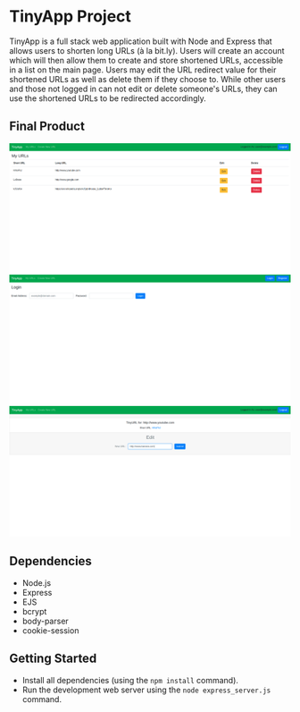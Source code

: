 # TinyApp Project

TinyApp is a full stack web application built with Node and Express that allows users to shorten long URLs (à la bit.ly). Users will create an account which will then allow them to create and store shortened URLs, accessible in a list on the main page. Users may edit the URL redirect value for their shortened URLs as well as delete them if they choose to. While other users and those not logged in can not edit or delete someone's URLs, they can use the shortened URLs to be redirected accordingly.

## Final Product

!["Main page displaying all URLs for logged in user."](https://github.com/zackorykelly/tinyapp/blob/master/docs/urls-page.png)
!["Login form using hashing for security."](https://github.com/zackorykelly/tinyapp/blob/master/docs/login-page.png)
!["Edit page lets URL owner edit the long URL for a given ID."](https://github.com/zackorykelly/tinyapp/blob/master/docs/edit-page.png)


## Dependencies

- Node.js
- Express
- EJS
- bcrypt
- body-parser
- cookie-session

## Getting Started

- Install all dependencies (using the `npm install` command).
- Run the development web server using the `node express_server.js` command.